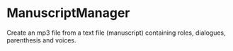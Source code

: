 # ManuscriptManager
Create an mp3 file from a text file (manuscript) containing roles, dialogues, parenthesis and voices.
